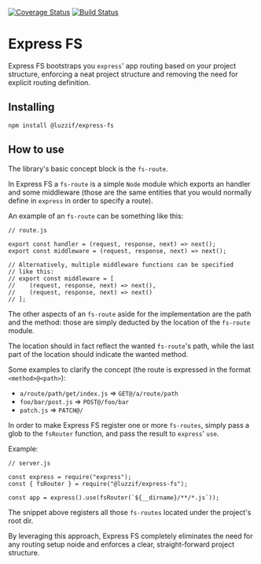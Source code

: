 [![Coverage Status](https://coveralls.io/repos/github/luzzif/express-fs/badge.svg?branch=master)](https://coveralls.io/github/luzzif/express-fs?branch=master)
[![Build Status](https://travis-ci.com/luzzif/express-fs.svg?branch=master)](https://travis-ci.com/luzzif/express-fs)

# Express FS

Express FS bootstraps you `express`' app routing based on your project structure,
enforcing a neat project structure and removing the need for explicit
routing definition.

## Installing

```
npm install @luzzif/express-fs
```

## How to use

The library's basic concept block is the `fs-route`.

In Express FS a `fs-route` is a simple `Node` module which exports an handler and some
middleware (those are the same entities that you would normally define in `express`
in order to specify a route).

An example of an `fs-route` can be something like this:

```
// route.js

export const handler = (request, response, next) => next();
export const middleware = (request, response, next) => next();

// Alternatively, multiple middleware functions can be specified
// like this:
// export const middleware = [
//    (request, response, next) => next(),
//    (request, response, next) => next()
// ];
```

The other aspects of an `fs-route` aside for the implementation are the path and the
method: those are simply deducted by the location of the `fs-route` module.

The location should in fact reflect the wanted `fs-route`'s path, while the last part
of the location should indicate the wanted method.

Some examples to clarify the concept (the route is expressed in the format `<method>@<path>`):

-   `a/route/path/get/index.js` => `GET@/a/route/path`
-   `foo/bar/post.js` => `POST@/foo/bar`
-   `patch.js` => `PATCH@/`

In order to make Express FS register one or more `fs-routes`, simply pass a glob to the 
`fsRouter` function, and pass the result to `express`' `use`.

Example:
```
// server.js

const express = require("express");
const { fsRouter } = require("@luzzif/express-fs");

const app = express().use(fsRouter(`${__dirname}/**/*.js`));
```

The snippet above registers all those `fs-routes` located under the project's root dir.

By leveraging this approach, Express FS completely eliminates the need for any routing
setup noide and enforces a clear, straight-forward project structure.
